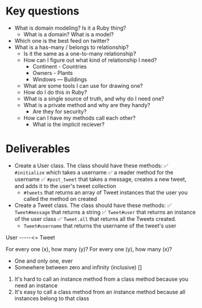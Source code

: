 # Key questions
* What is domain modeling? Is it a Ruby thing?
  * What is a domain? What is a model?
* Which one is the best feed on twitter?
* What is a has-many / belongs to relationship? 
  * Is it the same as a one-to-many relationship?
  * How can I figure out what kind of relationship I need?
    * Continent - Countries
    * Owners - Plants
    * Windows — Buildings
  * What are some tools I can use for drawing one?
  * How do I do this in Ruby?
  * What is a single source of truth, and why do I need one?
  * What is a private method and why are they handy?
    * Are they for security?
  * How can I have my methods call each other? 
    * What is the implicit reciever? 

# Deliverables
* Create a User class. The class should have these methods:
  ✅ `#initialize` which takes a username
  ✅ a reader method for the username
  ✅ `#post_tweet` that takes a message, creates a new tweet, and adds it to the user's tweet collection
  * `#tweets` that returns an array of Tweet instances that the user you called the method on created
* Create a Tweet class. The class should have these methods:
  ✅ `Tweet#message` that returns a string
  ✅ `Tweet#user` that returns an instance of the user class
  ✅ `Tweet.all` that returns all the Tweets created.
  * `Tweet#username` that returns the username of the tweet's user


User -----<= Tweet

For every one (x), how many (y)?
For every one (y), how many (x)?

- One and only one, ever 
- Somewhere between zero and infinity (inclusive) []

1. It's hard to call an instance method from a class method because you need an instance
2. It's easy to call a class method from an instance method because all instances belong to that class





